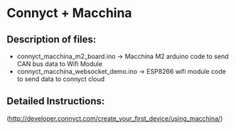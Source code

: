 # Connyct + Macchina

## Description of files:
* connyct_macchina_m2_board.ino -> Macchina M2 arduino code to send CAN bus data to Wifi Module
* connyct_macchina_websocket_demo.ino -> ESP8266 wifi module code to send data to connyct cloud

## Detailed Instructions:
(http://developer.connyct.com/create_your_first_device/using_macchina/)
